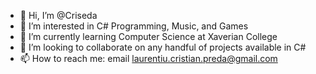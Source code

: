 - 👋 Hi, I’m @Criseda
- 👀 I’m interested in C# Programming, Music, and Games
- 🌱 I’m currently learning Computer Science at Xaverian College
- 💞️ I’m looking to collaborate on any handful of projects available in C#
- 📫 How to reach me: email laurentiu.cristian.preda@gmail.com

